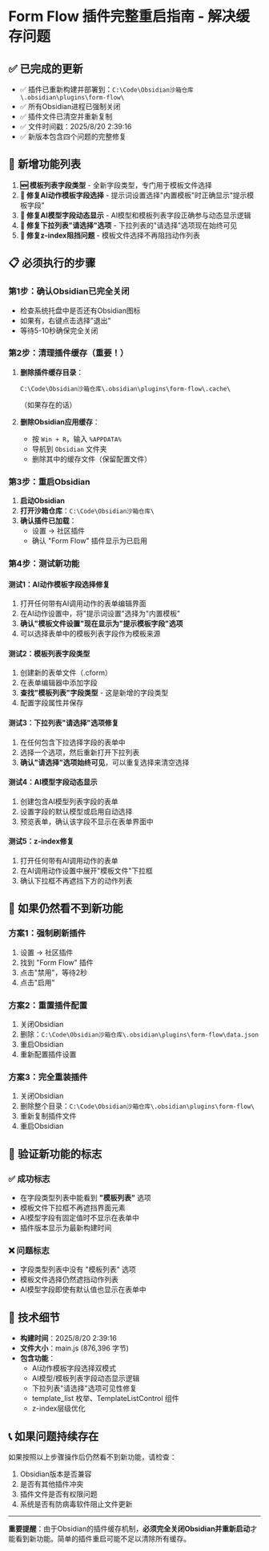 # Form Flow 插件完整重启指南 - 解决缓存问题

## ✅ 已完成的更新
- ✅ 插件已重新构建并部署到：`C:\Code\Obsidian沙箱仓库\.obsidian\plugins\form-flow\`
- ✅ 所有Obsidian进程已强制关闭
- ✅ 插件文件已清空并重新复制
- ✅ 文件时间戳：2025/8/20 2:39:16
- ✅ 新版本包含四个问题的完整修复

## 🔧 新增功能列表
1. **🆕 模板列表字段类型** - 全新字段类型，专门用于模板文件选择
2. **🔧 修复AI动作模板字段选择** - 提示词设置选择"内置模板"时正确显示"提示模板字段"
3. **🔧 修复AI模型字段动态显示** - AI模型和模板列表字段正确参与动态显示逻辑
4. **🔧 修复下拉列表"请选择"选项** - 下拉列表的"请选择"选项现在始终可见
5. **🔧 修复z-index阻挡问题** - 模板文件选择不再阻挡动作列表

## 📋 必须执行的步骤

### 第1步：确认Obsidian已完全关闭
- 检查系统托盘中是否还有Obsidian图标
- 如果有，右键点击选择"退出"
- 等待5-10秒确保完全关闭

### 第2步：清理插件缓存（重要！）
1. **删除插件缓存目录**：
   ```
   C:\Code\Obsidian沙箱仓库\.obsidian\plugins\form-flow\.cache\
   ```
   （如果存在的话）

2. **删除Obsidian应用缓存**：
   - 按 `Win + R`，输入 `%APPDATA%`
   - 导航到 `Obsidian` 文件夹
   - 删除其中的缓存文件（保留配置文件）

### 第3步：重启Obsidian
1. **启动Obsidian**
2. **打开沙箱仓库**：`C:\Code\Obsidian沙箱仓库\`
3. **确认插件已加载**：
   - 设置 → 社区插件
   - 确认 "Form Flow" 插件显示为已启用

### 第4步：测试新功能

#### 测试1：AI动作模板字段选择修复
1. 打开任何带有AI调用动作的表单编辑界面
2. 在AI动作设置中，将"提示词设置"选择为"内置模板"
3. **确认"模板文件设置"现在显示为"提示模板字段"选项**
4. 可以选择表单中的模板列表字段作为模板来源

#### 测试2：模板列表字段类型
1. 创建新的表单文件（.cform）
2. 在表单编辑器中添加字段
3. **查找"模板列表"字段类型** - 这是新增的字段类型
4. 配置字段属性并保存

#### 测试3：下拉列表"请选择"选项修复
1. 在任何包含下拉选择字段的表单中
2. 选择一个选项，然后重新打开下拉列表
3. **确认"请选择"选项始终可见**，可以重复选择来清空选择

#### 测试4：AI模型字段动态显示
1. 创建包含AI模型列表字段的表单
2. 设置字段的默认模型或启用自动选择
3. 预览表单，确认该字段不显示在表单界面中

#### 测试5：z-index修复
1. 打开任何带有AI调用动作的表单
2. 在AI调用动作设置中展开"模板文件"下拉框
3. 确认下拉框不再遮挡下方的动作列表

## 🚨 如果仍然看不到新功能

### 方案1：强制刷新插件
1. 设置 → 社区插件
2. 找到 "Form Flow" 插件
3. 点击"禁用"，等待2秒
4. 点击"启用"

### 方案2：重置插件配置
1. 关闭Obsidian
2. 删除：`C:\Code\Obsidian沙箱仓库\.obsidian\plugins\form-flow\data.json`
3. 重启Obsidian
4. 重新配置插件设置

### 方案3：完全重装插件
1. 关闭Obsidian
2. 删除整个目录：`C:\Code\Obsidian沙箱仓库\.obsidian\plugins\form-flow\`
3. 重新复制插件文件
4. 重启Obsidian

## 📝 验证新功能的标志

### ✅ 成功标志
- 在字段类型列表中能看到 **"模板列表"** 选项
- 模板文件下拉框不再遮挡界面元素
- AI模型字段有固定值时不显示在表单中
- 插件版本显示为最新构建时间

### ❌ 问题标志
- 字段类型列表中没有 "模板列表" 选项
- 模板文件选择仍然遮挡动作列表
- AI模型字段即使有默认值也显示在表单中

## 🔧 技术细节
- **构建时间**：2025/8/20 2:39:16
- **文件大小**：main.js (876,396 字节)
- **包含功能**：
  - AI动作模板字段选择双模式
  - AI模型/模板列表字段动态显示逻辑
  - 下拉列表"请选择"选项可见性修复
  - template_list 枚举、TemplateListControl 组件
  - z-index层级优化

## 📞 如果问题持续存在
如果按照以上步骤操作后仍然看不到新功能，请检查：
1. Obsidian版本是否兼容
2. 是否有其他插件冲突
3. 插件文件是否有权限问题
4. 系统是否有防病毒软件阻止文件更新

---

**重要提醒**：由于Obsidian的插件缓存机制，**必须完全关闭Obsidian并重新启动**才能看到新功能。简单的插件重启可能不足以清除所有缓存。
